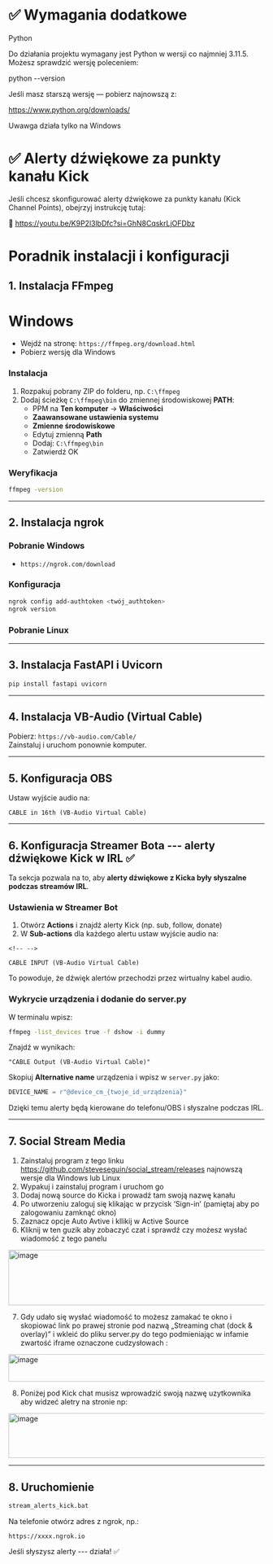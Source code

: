 # ✅ Wymagania dodatkowe
Python

Do działania projektu wymagany jest Python w wersji co najmniej 3.11.5.
Możesz sprawdzić wersję poleceniem:

python --version


Jeśli masz starszą wersję — pobierz najnowszą z:

https://www.python.org/downloads/

Uwawga działa tylko na Windows

# ✅ Alerty dźwiękowe za punkty kanału Kick

Jeśli chcesz skonfigurować alerty dźwiękowe za punkty kanału (Kick Channel Points), obejrzyj instrukcję tutaj:

🔗 https://youtu.be/K9P2l3lbDfc?si=GhN8CqskrLjOFDbz

# Poradnik instalacji i konfiguracji
 
## 1. Instalacja FFmpeg

# Windows
-   Wejdź na stronę: `https://ffmpeg.org/download.html`
-   Pobierz wersję dla Windows

### Instalacja

1.  Rozpakuj pobrany ZIP do folderu, np. `C:\ffmpeg`
2.  Dodaj ścieżkę `C:\ffmpeg\bin` do zmiennej środowiskowej **PATH**:
    -   PPM na **Ten komputer** → **Właściwości**
    -   **Zaawansowane ustawienia systemu**
    -   **Zmienne środowiskowe**
    -   Edytuj zmienną **Path**
    -   Dodaj: `C:\ffmpeg\bin`
    -   Zatwierdź OK

### Weryfikacja

``` bash
ffmpeg -version
```

------------------------------------------------------------------------

## 2. Instalacja ngrok

### Pobranie Windows

-   `https://ngrok.com/download`

### Konfiguracja

``` bash
ngrok config add-authtoken <twój_authtoken>
ngrok version
```

### Pobranie Linux

------------------------------------------------------------------------

## 3. Instalacja FastAPI i Uvicorn

``` bash
pip install fastapi uvicorn
```

------------------------------------------------------------------------

## 4. Instalacja VB-Audio (Virtual Cable)

Pobierz: `https://vb-audio.com/Cable/`\
Zainstaluj i uruchom ponownie komputer.

------------------------------------------------------------------------

## 5. Konfiguracja OBS

Ustaw wyjście audio na:

    CABLE in 16th (VB-Audio Virtual Cable)

------------------------------------------------------------------------

## 6. Konfiguracja Streamer Bota --- alerty dźwiękowe Kick w IRL ✅

Ta sekcja pozwala na to, aby **alerty dźwiękowe z Kicka były słyszalne
podczas streamów IRL**.

### Ustawienia w Streamer Bot

1.  Otwórz **Actions** i znajdź alerty Kick (np. sub, follow, donate)
2.  W **Sub-actions** dla każdego alertu ustaw wyjście audio na:

```{=html}
<!-- -->
```
    CABLE INPUT (VB-Audio Virtual Cable)

To powoduje, że dźwięk alertów przechodzi przez wirtualny kabel audio.

### Wykrycie urządzenia i dodanie do server.py

W terminalu wpisz:

``` bash
ffmpeg -list_devices true -f dshow -i dummy
```

Znajdź w wynikach:

    "CABLE Output (VB-Audio Virtual Cable)"

Skopiuj **Alternative name** urządzenia i wpisz w `server.py` jako:

``` python
DEVICE_NAME = r"@device_cm_{twoje_id_urządzenia}"
```

Dzięki temu alerty będą kierowane do telefonu/OBS i słyszalne podczas
IRL.

------------------------------------------------------------------------

## 7. Social Stream Media

1.	Zainstaluj program z tego linku https://github.com/steveseguin/social_stream/releases najnowszą wersje dla  Windows lub Linux
2.  Wypakuj i zainstaluj program i uruchom go
3.  Dodaj nową source do Kicka i prowadź tam swoją nazwę kanału
4.  Po utworzeniu zaloguj się klikając w przycisk  ‘Sign-in’ (pamiętaj aby po zalogowaniu zamknąć okno)
5.  Zaznacz opcje Auto Avtive i kllikij w Active Source
6.  Kliknij w ten guzik aby zobaczyć czat i sprawdź czy możesz wysłać wiadomość z tego panelu

<img width="714" height="109" alt="image" src="https://github.com/user-attachments/assets/de93024b-f6fe-41a4-93fe-8d81e9467caa" />

7.  Gdy udało się wysłać wiadomość to możesz zamakać te okno i skopiować link po prawej stronie pod nazwą „Streaming chat (dock & overlay)” i wkleić do pliku server.py do tego podmieniając w infamie zwartość iframe oznaczone cudzysłowach :
   
<img width="945" height="54" alt="image" src="https://github.com/user-attachments/assets/7008a8ce-c55d-4268-b522-eaf44b9faf38" />

8.  Poniżej pod Kick chat musisz wprowadzić swoją nazwę uzytkownika aby widzeć aletry na stronie np:
   
   <img width="697" height="88" alt="image" src="https://github.com/user-attachments/assets/e770ebdd-0f05-43c2-8458-03bcc0d95d23" />

------------------------------------------------------------------------

## 8. Uruchomienie

``` bash
stream_alerts_kick.bat
```

Na telefonie otwórz adres z ngrok, np.:

    https://xxxx.ngrok.io

Jeśli słyszysz alerty --- działa! ✅
